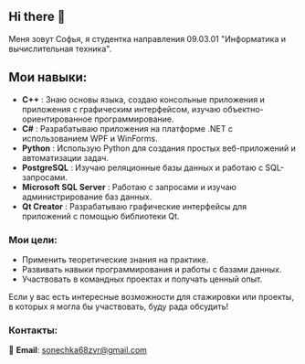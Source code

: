 ## Hi there 👋

Меня зовут Софья, я студентка направления 09.03.01 "Информатика и вычислительная техника".

## Мои навыки:

- **C++** : Знаю основы языка, создаю консольные приложения и приложения с графическим интерфейсом, изучаю объектно-ориентированное программирование.
- **C#** : Разрабатываю приложения на платформе .NET с использованием WPF и WinForms.
- **Python** : Использую Python для создания простых веб-приложений и автоматизации задач.
- **PostgreSQL** : Изучаю реляционные базы данных и работаю с SQL-запросами.
- **Microsoft SQL Server** : Работаю с запросами и изучаю администрирование баз данных.
- **Qt Creator** : Разрабатываю графические интерфейсы для приложений с помощью библиотеки Qt.

### Мои цели:

- Применить теоретические знания на практике.
- Развивать навыки программирования и работы с базами данных.
- Участвовать в командных проектах и получать ценный опыт.

Если у вас есть интересные возможности для стажировки или проекты, в которых я могла бы участвовать, буду рада обсудить!

### Контакты:

📧 **Email**: sonechka68zvr@gmail.com

